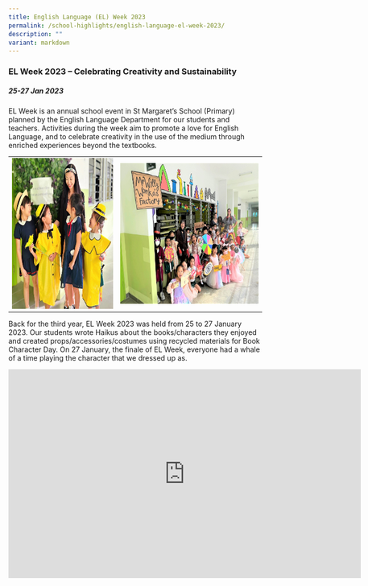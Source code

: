 ```yaml
---
title: English Language (EL) Week 2023
permalink: /school-highlights/english-language-el-week-2023/
description: ""
variant: markdown
---
```

### EL Week 2023 – Celebrating Creativity and Sustainability

##### 25-27 Jan 2023

EL Week is an annual school event in St Margaret’s School (Primary) planned by the English Language Department for our students and teachers. Activities during the week aim to promote a love for English Language, and to celebrate creativity in the use of the medium through enriched experiences beyond the textbooks.  

<table>
<tbody><tr>
		<td><img alt="elweek01" src="/images/EL%20Week%202023/elweek_01.jpeg" style="width:330px;height:300px;"> </td>
		<td><img alt="elweek02" src="/images/EL%20Week%202023/elweek_02.jpeg" style="width:450px;height:280px;"> </td>
</tr></tbody></table>
  
Back for the third year, EL Week 2023 was held from 25 to 27 January 2023. Our students wrote Haikus about the books/characters they enjoyed and created props/accessories/costumes using recycled materials for Book Character Day. On 27 January, the finale of EL Week, everyone had a whale of a time playing the character that we dressed up as.

<center>
<iframe allowfullscreen="" allow="accelerometer; autoplay; clipboard-write; encrypted-media; gyroscope; picture-in-picture; web-share" frameborder="0" title="YouTube video player" src="https://www.youtube.com/embed/FTFtt767t9Y" height="415" width="700"></iframe></center>